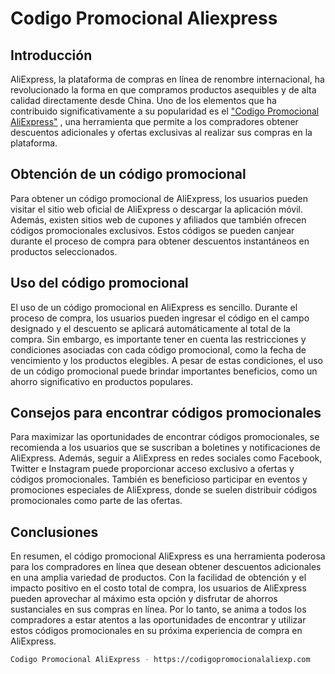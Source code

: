 # Codigo Promocional Aliexpress


## Introducción
AliExpress, la plataforma de compras en línea de renombre internacional, ha revolucionado la forma en que compramos productos asequibles y de alta calidad directamente desde China. Uno de los elementos que ha contribuido significativamente a su popularidad es el ["Codigo Promocional AliExpress"](https://codigopromocionalaliexp.com)   , una herramienta que permite a los compradores obtener descuentos adicionales y ofertas exclusivas al realizar sus compras en la plataforma.

## Obtención de un código promocional
Para obtener un código promocional de AliExpress, los usuarios pueden visitar el sitio web oficial de AliExpress o descargar la aplicación móvil. Además, existen sitios web de cupones y afiliados que también ofrecen códigos promocionales exclusivos. Estos códigos se pueden canjear durante el proceso de compra para obtener descuentos instantáneos en productos seleccionados.

## Uso del código promocional
El uso de un código promocional en AliExpress es sencillo. Durante el proceso de compra, los usuarios pueden ingresar el código en el campo designado y el descuento se aplicará automáticamente al total de la compra. Sin embargo, es importante tener en cuenta las restricciones y condiciones asociadas con cada código promocional, como la fecha de vencimiento y los productos elegibles. A pesar de estas condiciones, el uso de un código promocional puede brindar importantes beneficios, como un ahorro significativo en productos populares.

## Consejos para encontrar códigos promocionales
Para maximizar las oportunidades de encontrar códigos promocionales, se recomienda a los usuarios que se suscriban a boletines y notificaciones de AliExpress. Además, seguir a AliExpress en redes sociales como Facebook, Twitter e Instagram puede proporcionar acceso exclusivo a ofertas y códigos promocionales. También es beneficioso participar en eventos y promociones especiales de AliExpress, donde se suelen distribuir códigos promocionales como parte de las ofertas.

## Conclusiones
En resumen, el código promocional AliExpress es una herramienta poderosa para los compradores en línea que desean obtener descuentos adicionales en una amplia variedad de productos. Con la facilidad de obtención y el impacto positivo en el costo total de compra, los usuarios de AliExpress pueden aprovechar al máximo esta opción y disfrutar de ahorros sustanciales en sus compras en línea. Por lo tanto, se anima a todos los compradores a estar atentos a las oportunidades de encontrar y utilizar estos códigos promocionales en su próxima experiencia de compra en AliExpress.

```bash
Codigo Promocional AliExpress - https://codigopromocionalaliexp.com
```
